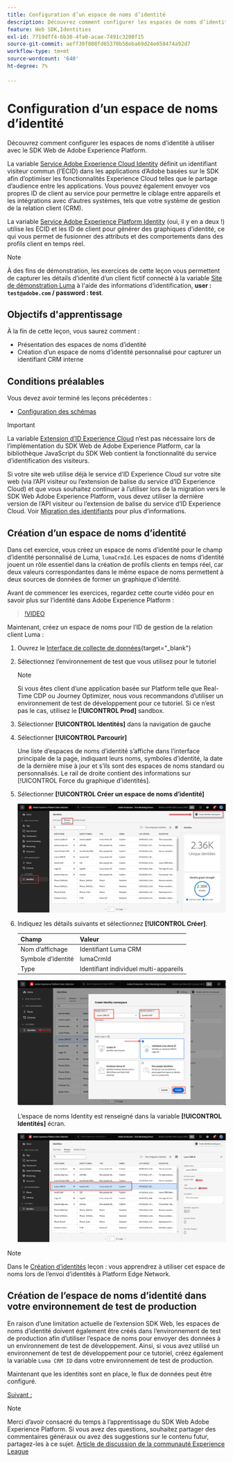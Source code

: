 ```yaml
---
title: Configuration d’un espace de noms d’identité
description: Découvrez comment configurer les espaces de noms d’identité à utiliser avec le SDK Web de Adobe Experience Platform. Cette leçon fait partie du tutoriel Mise en oeuvre de Adobe Experience Cloud avec le SDK Web .
feature: Web SDK,Identities
exl-id: 7719dff4-6b30-4fa0-acae-7491c3208f15
source-git-commit: aeff30f808fd65370b58eba69d24e658474a92d7
workflow-type: tm+mt
source-wordcount: '640'
ht-degree: 7%

---
```


# Configuration d’un espace de noms d’identité

Découvrez comment configurer les espaces de noms d’identité à utiliser avec le SDK Web de Adobe Experience Platform.

La variable [Service Adobe Experience Cloud Identity](https://experienceleague.adobe.com/en/docs/id-service/using/home) définit un identifiant visiteur commun (l’ECID) dans les applications d’Adobe basées sur le SDK afin d’optimiser les fonctionnalités Experience Cloud telles que le partage d’audience entre les applications. Vous pouvez également envoyer vos propres ID de client au service pour permettre le ciblage entre appareils et les intégrations avec d’autres systèmes, tels que votre système de gestion de la relation client (CRM).

La variable [Service Adobe Experience Platform Identity](https://experienceleague.adobe.com/en/docs/experience-platform/identity/home) (oui, il y en a deux !) utilise les ECID et les ID de client pour générer des graphiques d’identité, ce qui vous permet de fusionner des attributs et des comportements dans des profils client en temps réel.

>[!NOTE]
>
> À des fins de démonstration, les exercices de cette leçon vous permettent de capturer les détails d’identité d’un client fictif connecté à la variable [Site de démonstration Luma](https://luma.enablementadobe.com/content/luma/us/en.html) à l&#39;aide des informations d&#39;identification, **user : `test@adobe.com` / password : test**.

## Objectifs d&#39;apprentissage

À la fin de cette leçon, vous saurez comment :

* Présentation des espaces de noms d’identité
* Création d’un espace de noms d’identité personnalisé pour capturer un identifiant CRM interne


## Conditions préalables

Vous devez avoir terminé les leçons précédentes :

* [Configuration des schémas](configure-schemas.md)

>[!IMPORTANT]
>
>La variable [Extension d’ID Experience Cloud](https://exchange.adobe.com/experiencecloud.details.100160.adobe-experience-cloud-id-launch-extension.html) n’est pas nécessaire lors de l’implémentation du SDK Web de Adobe Experience Platform, car la bibliothèque JavaScript du SDK Web contient la fonctionnalité du service d’identification des visiteurs.
>
> Si votre site web utilise déjà le service d’ID Experience Cloud sur votre site web (via l’API visiteur ou l’extension de balise du service d’ID Experience Cloud) et que vous souhaitez continuer à l’utiliser lors de la migration vers le SDK Web Adobe Experience Platform, vous devez utiliser la dernière version de l’API visiteur ou l’extension de balise du service d’ID Experience Cloud. Voir [Migration des identifiants](https://experienceleague.adobe.com/en/docs/experience-platform/edge/identity/overview) pour plus d’informations.

## Création d’un espace de noms d’identité

Dans cet exercice, vous créez un espace de noms d’identité pour le champ d’identité personnalisé de Luma, `lumaCrmId`. Les espaces de noms d’identité jouent un rôle essentiel dans la création de profils clients en temps réel, car deux valeurs correspondantes dans le même espace de noms permettent à deux sources de données de former un graphique d’identité.

Avant de commencer les exercices, regardez cette courte vidéo pour en savoir plus sur l’identité dans Adobe Experience Platform :

>[!VIDEO](https://video.tv.adobe.com/v/27841?learn=on)

Maintenant, créez un espace de noms pour l’ID de gestion de la relation client Luma :

1. Ouvrez le [Interface de collecte de données](https://launch.adobe.com/){target="_blank"}
1. Sélectionnez l’environnement de test que vous utilisez pour le tutoriel

   >[!NOTE]
   >
   >Si vous êtes client d’une application basée sur Platform telle que Real-Time CDP ou Journey Optimizer, nous vous recommandons d’utiliser un environnement de test de développement pour ce tutoriel. Si ce n’est pas le cas, utilisez le **[!UICONTROL Prod]** sandbox.

1. Sélectionner **[!UICONTROL Identités]** dans la navigation de gauche
1. Sélectionner **[!UICONTROL Parcourir]**

   Une liste d’espaces de noms d’identité s’affiche dans l’interface principale de la page, indiquant leurs noms, symboles d’identité, la date de la dernière mise à jour et s’ils sont des espaces de noms standard ou personnalisés. Le rail de droite contient des informations sur [!UICONTROL Force du graphique d’identités].

1. Sélectionner **[!UICONTROL Créer un espace de noms d’identité]**

   ![Affichage des identités](assets/configure-identities-screen.png)

1. Indiquez les détails suivants et sélectionnez **[!UICONTROL Créer]**.

   | Champ | Valeur |
   |---------------|-----------|
   | Nom d’affichage | Identifiant Luma CRM |
   | Symbole d’identité | lumaCrmId |
   | Type | Identifiant individuel multi-appareils |


   ![Création d’espaces de noms.](assets/identities-create-namespace.png)


   L’espace de noms Identity est renseigné dans la variable **[!UICONTROL Identités]** écran.

   ![Création d’espaces de noms.](assets/configure-identities-namespace-lumaCrmId.png)


>[!NOTE]
>
> Dans le [Création d’identités](create-identities.md) leçon : vous apprendrez à utiliser cet espace de noms lors de l’envoi d’identités à Platform Edge Network.

## Création de l’espace de noms d’identité dans votre environnement de test de production

En raison d’une limitation actuelle de l’extension SDK Web, les espaces de noms d’identité doivent également être créés dans l’environnement de test de production afin d’utiliser l’espace de noms pour envoyer des données à un environnement de test de développement. Ainsi, si vous avez utilisé un environnement de test de développement pour ce tutoriel, créez également la variable `Luma CRM ID` dans votre environnement de test de production.

Maintenant que les identités sont en place, le flux de données peut être configuré.

[Suivant : ](configure-datastream.md)

>[!NOTE]
>
>Merci d’avoir consacré du temps à l’apprentissage du SDK Web Adobe Experience Platform. Si vous avez des questions, souhaitez partager des commentaires généraux ou avez des suggestions sur le contenu futur, partagez-les à ce sujet. [Article de discussion de la communauté Experience League](https://experienceleaguecommunities.adobe.com/t5/adobe-experience-platform-launch/tutorial-discussion-implement-adobe-experience-cloud-with-web/td-p/444996)
